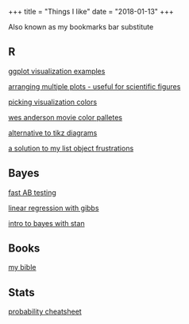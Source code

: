 +++
title = "Things I like"
date = "2018-01-13"
+++

Also known as my bookmarks bar substitute

## R

[ggplot visualization examples](http://r-statistics.co/Top50-Ggplot2-Visualizations-MasterList-R-Code.html)

[arranging multiple plots - useful for scientific figures](https://cran.r-project.org/web/packages/egg/vignettes/Ecosystem.html)

[picking visualization colors](http://colorschemedesigner.com/csd-3.5/)

[wes anderson movie color palletes](https://github.com/karthik/wesanderson)

[alternative to tikz diagrams](http://rich-iannone.github.io/DiagrammeR/io.html)

[a solution to my list object frustrations](https://cran.r-project.org/web/packages/rlist/rlist.pdf)

## Bayes

[fast AB testing](https://github.com/FrankPortman/bayesAB????)

[linear regression with gibbs](https://stablemarkets.wordpress.com/2017/08/07/bayesian-simple-linear-regression-with-gibbs-sampling-in-r/)

[intro to bayes with stan](https://cdn.rawgit.com/tjmahr/Psych710_BayesLecture/55f446a0/bayes_slides_out.pdf)

## Books

[my bible](http://www-bcf.usc.edu/~gareth/ISL/)

## Stats

[probability cheatsheet](https://static1.squarespace.com/static/54bf3241e4b0f0d81bf7ff36/t/55e9494fe4b011aed10e48e5/1441352015658/probability_cheatsheet.pdf)